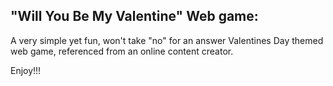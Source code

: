 ## "Will You Be My Valentine" Web game:

A very simple yet fun, won't take "no" for an answer Valentines Day themed web game, referenced from an online content creator.

Enjoy!!!
